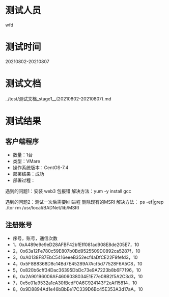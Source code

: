 # 测试人员
wfd

# 测试时间
20210802-20210807

# 测试文档
../test/测试文档_stage1__(20210802-20210807).md

# 测试结果

## 客户端程序
- 数量：1台
- 类型：VMare
- 操作系统版本：CentOS-7.4
- 部署结果：成功
- 部署过程：

遇到的问题1：安装 web3 包报错
解决方法：yum -y install gcc

遇到的问题2：测试一次后需要kill进程 删除现有的MSRI
解决方法：
ps -ef|grep ./tor
rm /usr/local/BADNet/lib/MSRI



## 注册账号

- 序号，账号，通信次数
- 1，0xA489e9e9eD28AFBF42bfEff081ad908E8de205E7，10
- 2，0x63a12Fe780c59E807b0Bd9525509D0892ca5287f，10
- 3，0xA0138F87EbC5416eeeB352ecf4aDfCE22F9fefd3，10
- 4，0x5F8B8368D8c14Bd7E45289A7Acf5d77528F6A5C8，10
- 5，0x820b6cff34Dac36395DbDc73e9A7223b8b6F7196，10
- 6，0x2A90196006AF4606038034E1E77e08B2f5A2C3d3，10
- 7，0x5e01a9532a1cA30fBcdF0A6C924143F2eAf15814，10
- 8，0x9D8894Ad1e46bBbEe17C339D6Bc45E353A3d17aA，10
